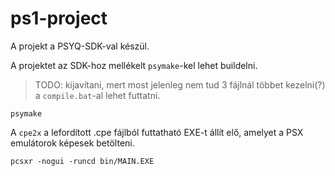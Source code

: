 # ps1-project

A projekt a PSYQ-SDK-val készül.


A projektet az SDK-hoz mellékelt `psymake`-kel lehet buildelni.
> TODO: kijavítani, mert most jelenleg nem tud 3 fájlnál többet kezelni(?) a `compile.bat`-al lehet futtatni.
```shell
psymake
```

A `cpe2x` a lefordított .cpe fájlból futtatható EXE-t állít elő, amelyet a PSX emulátorok képesek betölteni.


```shell
pcsxr -nogui -runcd bin/MAIN.EXE
```
